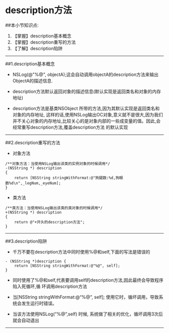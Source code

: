 # description方法
##本小节知识点:
1. 【掌握】description基本概念
2. 【掌握】description重写的方法
3. 【了解】description陷阱


---
##1.description基本概念
- NSLog(@"%@", objectA);这会自动调用objectA的description方法来输出ObjectA的描述信息.

- description方法默认返回对象的描述信息(默认实现是返回类名和对象的内存地址)

- description方法是基类NSObject 所带的方法,因为其默认实现是返回类名和对象的内存地址, 这样的话,使用NSLog输出OC对象,意义就不是很大,因为我们并不关心对象的内存地址,比较关心的是对象内部的一些成变量的值。因此,会经常重写description方法,覆盖description方法 的默认实现

---

##2.description重写的方法
- 对象方法

```
/**对象方法：当使用NSLog输出该类的实例对象的时候调用*/
-(NSString *) description
{
    return [NSString stringWithFormat:@"狗腿数:%d,狗眼数%d\n",_legNum,_eyeNum];
}
```
- 类方法

```
/**类方法：当使用NSLog输出该类的类对象的时候调用*/
+(NSString *) description
{
    return @"+开头的description方法";
}
```
---

##3.description陷阱
- 千万不要在description方法中同时使用%@和self,下面的写法是错误的

```
- (NSString *)description {
    return [NSString stringWithFormat:@"%@", self];
}
```
- 同时使用了%@和self,代表要调用self的description方法,因此最终会导致程序陷入死循环,循 环调用description方法

- 当[NSString stringWithFormat:@“%@”, self]; 使用它时，循坏调用，导致系统会发生运行时错误。

- 当该方法使用NSLog(“%@”,self)  时候, 系统做了相关的优化，循坏调用3次后就会自动退出

---

